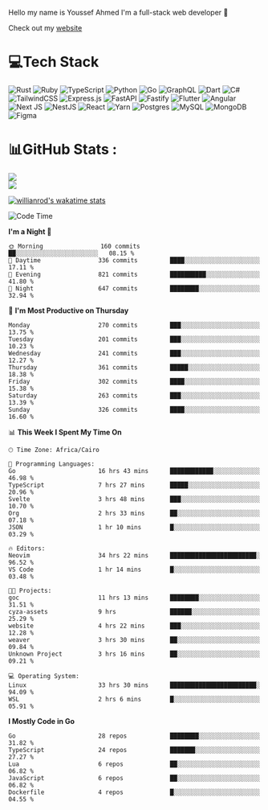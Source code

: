 Hello my name is Youssef Ahmed I'm a full-stack web developer 👋

Check out my [website](https://youssefahmed.vercel.app)
 
# 💻Tech Stack

![Rust](https://img.shields.io/badge/rust-%23000000.svg?style=for-the-badge&logo=rust&logoColor=white) ![Ruby](https://img.shields.io/badge/ruby-%23CC342D.svg?style=for-the-badge&logo=ruby&logoColor=white) ![TypeScript](https://img.shields.io/badge/typescript-%23007ACC.svg?style=for-the-badge&logo=typescript&logoColor=white) ![Python](https://img.shields.io/badge/python-3670A0?style=for-the-badge&logo=python&logoColor=ffdd54) ![Go](https://img.shields.io/badge/go-%2300ADD8.svg?style=for-the-badge&logo=go&logoColor=white) ![GraphQL](https://img.shields.io/badge/-GraphQL-E10098?style=for-the-badge&logo=graphql&logoColor=white) ![Dart](https://img.shields.io/badge/dart-%230175C2.svg?style=for-the-badge&logo=dart&logoColor=white) ![C#](https://img.shields.io/badge/c%23-%23239120.svg?style=for-the-badge&logo=c-sharp&logoColor=white) ![TailwindCSS](https://img.shields.io/badge/tailwindcss-%2338B2AC.svg?style=for-the-badge&logo=tailwind-css&logoColor=white) ![Express.js](https://img.shields.io/badge/express.js-%23404d59.svg?style=for-the-badge&logo=express&logoColor=%2361DAFB) ![FastAPI](https://img.shields.io/badge/FastAPI-005571?style=for-the-badge&logo=fastapi) ![Fastify](https://img.shields.io/badge/fastify-%23000000.svg?style=for-the-badge&logo=fastify&logoColor=white) ![Flutter](https://img.shields.io/badge/Flutter-%2302569B.svg?style=for-the-badge&logo=Flutter&logoColor=white) ![Angular](https://img.shields.io/badge/angular-%23DD0031.svg?style=for-the-badge&logo=angular&logoColor=white) ![Next JS](https://img.shields.io/badge/Next-black?style=for-the-badge&logo=next.js&logoColor=white) ![NestJS](https://img.shields.io/badge/nestjs-%23E0234E.svg?style=for-the-badge&logo=nestjs&logoColor=white) ![React](https://img.shields.io/badge/react-%2320232a.svg?style=for-the-badge&logo=react&logoColor=%2361DAFB) ![Yarn](https://img.shields.io/badge/yarn-%232C8EBB.svg?style=for-the-badge&logo=yarn&logoColor=white) ![Postgres](https://img.shields.io/badge/postgres-%23316192.svg?style=for-the-badge&logo=postgresql&logoColor=white) ![MySQL](https://img.shields.io/badge/mysql-%2300f.svg?style=for-the-badge&logo=mysql&logoColor=white) ![MongoDB](https://img.shields.io/badge/MongoDB-%234ea94b.svg?style=for-the-badge&logo=mongodb&logoColor=white)     ![Figma](https://img.shields.io/badge/figma-%23F24E1E.svg?style=for-the-badge&logo=figma&logoColor=white)

# 📊GitHub Stats :

![](https://github-readme-stats.vercel.app/api?username=joetifa2003&theme=tokyonight&hide_border=false&include_all_commits=false&count_private=false)<br/>
![](https://github-readme-streak-stats.herokuapp.com/?user=joetifa2003&theme=tokyonight&hide_border=false)<br/>

[![willianrod's wakatime stats](https://github-readme-stats.vercel.app/api/wakatime?username=joetifa2003&layout=compact)](https://github.com/anuraghazra/github-readme-stats)
<!--START_SECTION:waka-->
![Code Time](http://img.shields.io/badge/Code%20Time-3%2C437%20hrs%2045%20mins-blue)

**I'm a Night 🦉** 

```text
🌞 Morning                160 commits         ██░░░░░░░░░░░░░░░░░░░░░░░   08.15 % 
🌆 Daytime                336 commits         ████░░░░░░░░░░░░░░░░░░░░░   17.11 % 
🌃 Evening                821 commits         ██████████░░░░░░░░░░░░░░░   41.80 % 
🌙 Night                  647 commits         ████████░░░░░░░░░░░░░░░░░   32.94 % 
```
📅 **I'm Most Productive on Thursday** 

```text
Monday                   270 commits         ███░░░░░░░░░░░░░░░░░░░░░░   13.75 % 
Tuesday                  201 commits         ███░░░░░░░░░░░░░░░░░░░░░░   10.23 % 
Wednesday                241 commits         ███░░░░░░░░░░░░░░░░░░░░░░   12.27 % 
Thursday                 361 commits         █████░░░░░░░░░░░░░░░░░░░░   18.38 % 
Friday                   302 commits         ████░░░░░░░░░░░░░░░░░░░░░   15.38 % 
Saturday                 263 commits         ███░░░░░░░░░░░░░░░░░░░░░░   13.39 % 
Sunday                   326 commits         ████░░░░░░░░░░░░░░░░░░░░░   16.60 % 
```


📊 **This Week I Spent My Time On** 

```text
🕑︎ Time Zone: Africa/Cairo

💬 Programming Languages: 
Go                       16 hrs 43 mins      ████████████░░░░░░░░░░░░░   46.98 % 
TypeScript               7 hrs 27 mins       █████░░░░░░░░░░░░░░░░░░░░   20.96 % 
Svelte                   3 hrs 48 mins       ███░░░░░░░░░░░░░░░░░░░░░░   10.70 % 
Org                      2 hrs 33 mins       ██░░░░░░░░░░░░░░░░░░░░░░░   07.18 % 
JSON                     1 hr 10 mins        █░░░░░░░░░░░░░░░░░░░░░░░░   03.29 % 

🔥 Editors: 
Neovim                   34 hrs 22 mins      ████████████████████████░   96.52 % 
VS Code                  1 hr 14 mins        █░░░░░░░░░░░░░░░░░░░░░░░░   03.48 % 

🐱‍💻 Projects: 
goc                      11 hrs 13 mins      ████████░░░░░░░░░░░░░░░░░   31.51 % 
cyza-assets              9 hrs               ██████░░░░░░░░░░░░░░░░░░░   25.29 % 
website                  4 hrs 22 mins       ███░░░░░░░░░░░░░░░░░░░░░░   12.28 % 
weaver                   3 hrs 30 mins       ██░░░░░░░░░░░░░░░░░░░░░░░   09.84 % 
Unknown Project          3 hrs 16 mins       ██░░░░░░░░░░░░░░░░░░░░░░░   09.21 % 

💻 Operating System: 
Linux                    33 hrs 30 mins      ████████████████████████░   94.09 % 
WSL                      2 hrs 6 mins        █░░░░░░░░░░░░░░░░░░░░░░░░   05.91 % 
```

**I Mostly Code in Go** 

```text
Go                       28 repos            ████████░░░░░░░░░░░░░░░░░   31.82 % 
TypeScript               24 repos            ███████░░░░░░░░░░░░░░░░░░   27.27 % 
Lua                      6 repos             ██░░░░░░░░░░░░░░░░░░░░░░░   06.82 % 
JavaScript               6 repos             ██░░░░░░░░░░░░░░░░░░░░░░░   06.82 % 
Dockerfile               4 repos             █░░░░░░░░░░░░░░░░░░░░░░░░   04.55 % 
```




<!--END_SECTION:waka-->
